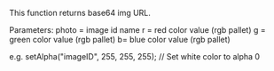This function returns base64 img URL.

Parameters:
photo = image id name
r = red color value (rgb pallet)
g = green color value (rgb pallet)
b= blue color value (rgb pallet)

e.g. 
setAlpha("imageID", 255, 255, 255); // Set white color to alpha 0
